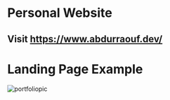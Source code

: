 # Personal Website

## Visit https://www.abdurraouf.dev/

# Landing Page Example
![portfoliopic](https://github.com/user-attachments/assets/c159cd3b-57e4-48a7-9535-2f0f5ce1c8d4)
